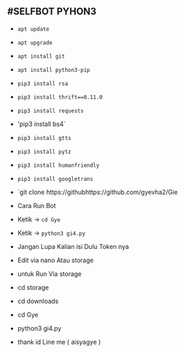 #SELFBOT PYHON3
------
- `apt update`
- `apt upgrade`
- `apt install git`
- `apt install python3-pip`
- `pip3 install rsa`
- `pip3 install thrift==0.11.0`
- `pip3 install requests`
- 'pip3 install bs4`
- `pip3 install gtts`
- `pip3 install pytz`
- `pip3 install humanfriendly`
- `pip3 install googletrans`
- `git clone https://githubhttps://github.com/gyevha2/Gie

- Cara Run Bot
- Ketik -> `cd Gye`
- Ketik -> `python3 gi4.py`
- Jangan Lupa Kalian isi Dulu Token nya
- Edit via nano Atau storage

- untuk Run Via storage
- cd storage
- cd downloads
- cd Gye
- python3 gi4.py

- thank id Line me ( aisyagye )
